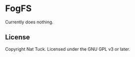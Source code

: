 # FogFS

Currently does nothing.


## License

Copyright Nat Tuck. Licensed under the GNU GPL v3 or later.

